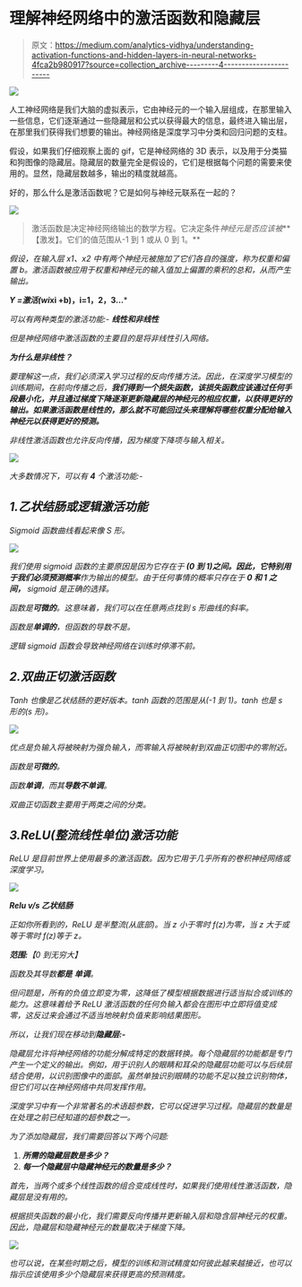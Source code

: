 # 理解神经网络中的激活函数和隐藏层

> 原文：<https://medium.com/analytics-vidhya/understanding-activation-functions-and-hidden-layers-in-neural-networks-4fca2b980917?source=collection_archive---------4----------------------->

![](img/2695a30e430822f0fafdb67729517262.png)

人工神经网络是我们大脑的虚拟表示，它由神经元的一个输入层组成，在那里输入一些信息，它们逐渐通过一些隐藏层和公式以获得最大的信息，最终进入输出层，在那里我们获得我们想要的输出。神经网络是深度学习中分类和回归问题的支柱。

假设，如果我们仔细观察上面的 gif，它是神经网络的 3D 表示，以及用于分类猫和狗图像的隐藏层。隐藏层的数量完全是假设的，它们是根据每个问题的需要来使用的。显然，隐藏层数越多，输出的精度就越高。

好的，那么什么是激活函数呢？它是如何与神经元联系在一起的？

![](img/cb3b4217c635dd9ad3b648087cd7b832.png)

> 激活函数是决定神经网络输出的数学方程。它决定条件*神经元是否应该被***【激发】。它们的值范围从-1 到 1 或从 0 到 1。**

*假设，在输入层 x1、x2 中有两个神经元被施加了它们各自的强度，称为权重和偏置 b。激活函数被应用于权重和神经元的输入值加上偏置的乘积的总和，从而产生输出。*

***Y =激活(wi*xi +b)，i=1，2，3…***

*可以有两种类型的激活功能:- **线性和非线性***

*但是神经网络中激活函数的主要目的是将非线性引入网络。*

***为什么是非线性？***

*要理解这一点，我们必须深入学习过程的反向传播方法。因此，在深度学习模型的训练期间，在前向传播之后，**我们得到一个损失函数，该损失函数应该通过任何手段最小化，并且通过梯度下降逐渐更新隐藏层的神经元的相应权重，以获得更好的输出。如果激活函数是线性的，那么就不可能回过头来理解将哪些权重分配给输入神经元以获得更好的预测。***

*非线性激活函数也允许反向传播，因为梯度下降项与输入相关。*

*![](img/ffe6c8c381ee8d24925441eaa057ca26.png)*

*大多数情况下，可以有 **4** 个激活功能:-*

## *1.乙状结肠或逻辑激活功能*

*Sigmoid 函数曲线看起来像 S 形。*

*![](img/fb4b8c5cf4d4a21422d42ed9ab844c32.png)*

*我们使用 sigmoid 函数的主要原因是因为它存在于 **(0 到 1)之间。**因此，它特别用于我们必须**预测概率**作为输出的模型。由于任何事情的概率只存在于 **0 和 1 之间，** sigmoid 是正确的选择。*

*函数是**可微的**。这意味着，我们可以在任意两点找到 s 形曲线的斜率。*

*函数是**单调的**，但函数的导数不是。*

*逻辑 sigmoid 函数会导致神经网络在训练时停滞不前。*

## *2.双曲正切激活函数*

*Tanh 也像是乙状结肠的更好版本。tanh 函数的范围是从(-1 到 1)。tanh 也是 s 形的(s 形)。*

*![](img/3f6d6765b06872b8b42998f316b735c3.png)*

*优点是负输入将被映射为强负输入，而零输入将被映射到双曲正切图中的零附近。*

*函数是**可微的**。*

*函数**单调**，而其**导数不单调**。*

*双曲正切函数主要用于两类之间的分类。*

## *3.ReLU(整流线性单位)激活功能*

*ReLU 是目前世界上使用最多的激活函数。因为它用于几乎所有的卷积神经网络或深度学习。*

*![](img/951ae3b2bcd67270c6aed07e076df6cf.png)*

***Relu v/s 乙状结肠***

*正如你所看到的，ReLU 是半整流(从底部)。当 z 小于零时 f(z)为零，当 z 大于或等于零时 f(z)等于 z。*

***范围:**【0 到无穷大】*

*函数及其导数**都是** **单调**。*

*但问题是，所有的负值立即变为零，这降低了模型根据数据进行适当拟合或训练的能力。这意味着给予 ReLU 激活函数的任何负输入都会在图形中立即将值变成零，这反过来会通过不适当地映射负值来影响结果图形。*

*所以，让我们现在移动到**隐藏层:-***

*隐藏层允许将神经网络的功能分解成特定的数据转换。每个隐藏层的功能都是专门产生一个定义的输出。例如，用于识别人的眼睛和耳朵的隐藏层功能可以与后续层结合使用，以识别图像中的面部。虽然单独识别眼睛的功能不足以独立识别物体，但它们可以在神经网络中共同发挥作用。*

*深度学习中有一个非常著名的术语超参数，它可以促进学习过程。隐藏层的数量是在处理之前已经知道的超参数之一。*

*为了添加隐藏层，我们需要回答以下两个问题:*

1.  ***所需的隐藏层数是多少？***
2.  ***每一个隐藏层中隐藏神经元的数量是多少？***

*首先，当两个或多个线性函数的组合变成线性时，如果我们使用线性激活函数，隐藏层是没有用的。*

*根据损失函数的最小化，我们需要反向传播并更新输入层和隐含层神经元的权重。因此，隐藏层和隐藏神经元的数量取决于梯度下降。*

*![](img/c9bad73e1279bcba11fd2c1778bdc2ae.png)*

*也可以说，在某些时期之后，模型的训练和测试精度如何彼此越来越接近，也可以指示应该使用多少个隐藏层来获得更高的预测精度。*
